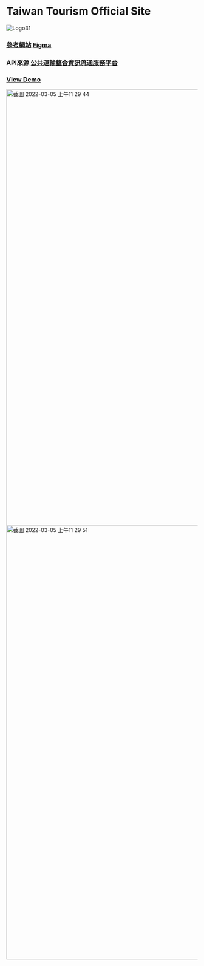 # Taiwan Tourism Official Site
![Logo31](https://user-images.githubusercontent.com/95263890/156866404-89a8c5b4-57ea-4593-a118-15be4455b8c9.svg)

### [參考網站](https://2021.thef2e.com/users/6296432819610583792/)  [Figma](https://www.figma.com/file/c765CnbBbNUl1PTZuPA6xa/Week-1---台灣旅遊景點導覽?node-id=0%3A1)

### API來源 [公共運輸整合資訊流通服務平台](https://ptx.transportdata.tw/MOTC/?urls.primaryName=觀光V2)
### [View Demo](https://a5757657.github.io/Taiwan-Tourism-Official-Site/)

<img width="1147" alt="截圖 2022-03-05 上午11 29 44" src="https://user-images.githubusercontent.com/95263890/156866553-5d21bce6-a6cb-4333-9681-efc6dcf88419.png">
<img width="1143" alt="截圖 2022-03-05 上午11 29 51" src="https://user-images.githubusercontent.com/95263890/156866559-f72721dd-c128-4c88-8c6b-6112e9840fd9.png">
